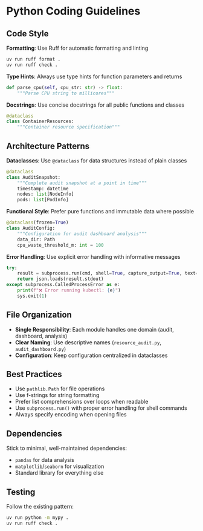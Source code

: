 # Python Coding Guidelines

## Code Style

**Formatting**: Use Ruff for automatic formatting and linting
```bash
uv run ruff format .
uv run ruff check .
```

**Type Hints**: Always use type hints for function parameters and returns
```python
def parse_cpu(self, cpu_str: str) -> float:
    """Parse CPU string to millicores"""
```

**Docstrings**: Use concise docstrings for all public functions and classes
```python
@dataclass
class ContainerResources:
    """Container resource specification"""
```

## Architecture Patterns

**Dataclasses**: Use `@dataclass` for data structures instead of plain classes
```python
@dataclass
class AuditSnapshot:
    """Complete audit snapshot at a point in time"""
    timestamp: datetime
    nodes: list[NodeInfo]
    pods: list[PodInfo]
```

**Functional Style**: Prefer pure functions and immutable data where possible
```python
@dataclass(frozen=True)
class AuditConfig:
    """Configuration for audit dashboard analysis"""
    data_dir: Path
    cpu_waste_threshold_m: int = 100
```

**Error Handling**: Use explicit error handling with informative messages
```python
try:
    result = subprocess.run(cmd, shell=True, capture_output=True, text=True, check=True)
    return json.loads(result.stdout)
except subprocess.CalledProcessError as e:
    print(f"❌ Error running kubectl: {e}")
    sys.exit(1)
```

## File Organization

- **Single Responsibility**: Each module handles one domain (audit, dashboard, analysis)
- **Clear Naming**: Use descriptive names (`resource_audit.py`, `audit_dashboard.py`)
- **Configuration**: Keep configuration centralized in dataclasses

## Best Practices

- Use `pathlib.Path` for file operations
- Use f-strings for string formatting
- Prefer list comprehensions over loops when readable
- Use `subprocess.run()` with proper error handling for shell commands
- Always specify encoding when opening files

## Dependencies

Stick to minimal, well-maintained dependencies:
- `pandas` for data analysis
- `matplotlib`/`seaborn` for visualization
- Standard library for everything else

## Testing

Follow the existing pattern:
```bash
uv run python -m mypy .
uv run ruff check .
```